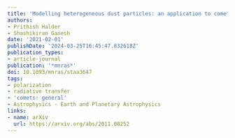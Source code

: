 ```yaml
---
title: 'Modelling heterogeneous dust particles: an application to cometary polarization'
authors:
- Prithish Halder
- Shashikiran Ganesh
date: '2021-02-01'
publishDate: '2024-03-25T16:45:47.832618Z'
publication_types:
- article-journal
publication: '*mnras*'
doi: 10.1093/mnras/staa3647
tags:
- polarization
- radiative transfer
- 'comets: general'
- Astrophysics - Earth and Planetary Astrophysics
links:
- name: arXiv
  url: https://arxiv.org/abs/2011.08252
---
```

